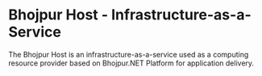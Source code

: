 # Bhojpur Host - Infrastructure-as-a-Service
The Bhojpur Host is an infrastructure-as-a-service used as a computing resource provider based on Bhojpur.NET Platform for application delivery.
